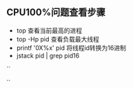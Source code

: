 ## CPU100%问题查看步骤
* top 查看当前最高的进程
* top -Hp pid 查看负载最大线程
* printf '0X%x' pid 将线程id转换为16进制
* jstack pid | grep pid16  

``
 
``